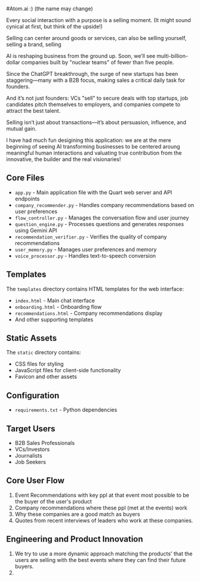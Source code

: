 #Atom.ai :)  (the name may change) 

Every social interaction with a purpose is a selling moment. (It might sound cynical at first, but think of the upside!)

Selling can center around goods or services, can also be selling yourself, selling a brand, selling 

AI is reshaping business from the ground up. Soon, we’ll see multi-billion-dollar companies built by "nuclear teams" of fewer than five people.

Since the ChatGPT breakthrough, the surge of new startups has been staggering—many with a B2B focus, making sales a critical daily task for founders.

And it’s not just founders: VCs "sell" to secure deals with top startups, job candidates pitch themselves to employers, and companies compete to attract the best talent.

Selling isn’t just about transactions—it’s about persuasion, influence, and mutual gain.

I have had much fun desigining this application: we are at the mere beginning of seeing AI transforming businesses to be centered aroung meaningful human interactions and valuating true contribution from the innovative, the builder and the real visionaries! 

## Core Files

- `app.py` - Main application file with the Quart web server and API endpoints
- `company_recommender.py` - Handles company recommendations based on user preferences
- `flow_controller.py` - Manages the conversation flow and user journey
- `question_engine.py` - Processes questions and generates responses using Gemini API
- `recommendation_verifier.py` - Verifies the quality of company recommendations
- `user_memory.py` - Manages user preferences and memory
- `voice_processor.py` - Handles text-to-speech conversion

## Templates

The `templates` directory contains HTML templates for the web interface:
- `index.html` - Main chat interface
- `onboarding.html` - Onboarding flow
- `recommendations.html` - Company recommendations display
- And other supporting templates

## Static Assets

The `static` directory contains:
- CSS files for styling
- JavaScript files for client-side functionality
- Favicon and other assets

## Configuration

- `requirements.txt` - Python dependencies

## Target Users

- B2B Sales Professionals
- VCs/Investors
- Journalists
- Job Seekers

## Core User Flow

1. Event Recommendations with key ppl at that event most possible to be the buyer of the user's product
2. Company recommendations where these ppl (met at the events) work
3. Why these companies are a good match as buyers
4. Quotes from recent interviews of leaders who work at these companies. 

## Engineering and Product Innovation 
1. We try to use a more dynamic approach matching the products' that the users are selling with the best events where they can find their future buyers. 
2. 
